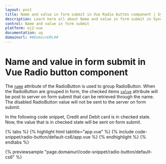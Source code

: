 ```yaml
---
layout: post
title: Name and value in form submit in Vue Radio button component | Syncfusion
description: Learn here all about Name and value in form submit in Syncfusion Vue Radio button component of Syncfusion Essential JS 2 and more.
control: Name and value in form submit 
platform: ej2-vue
documentation: ug
domainurl: ##DomainURL##
---
```


# Name and value in form submit in Vue Radio button component

The [`name`](https://ej2.syncfusion.com/vue/documentation/api/radio-button/#name) attribute of the RadioButton is used to group RadioButton. When the RadioButton are grouped in form, the checked items [`value`](https://ej2.syncfusion.com/vue/documentation/api/radio-button/#value) attribute will be post to server on form submit that can be retrieved through the name. The disabled RadioButton value will not be sent to the server on form submit.

In the following code snippet, Credit and Debit card is in checked state. Now, the value that is in checked state will be sent on form submit.

{% tabs %}
{% highlight html tabtitle="app.vue" %}
{% include code-snippet/radio-button/default-cs6/app.vue %}
{% endhighlight %}
{% endtabs %}
        
{% previewsample "page.domainurl/code-snippet/radio-button/default-cs6" %}
